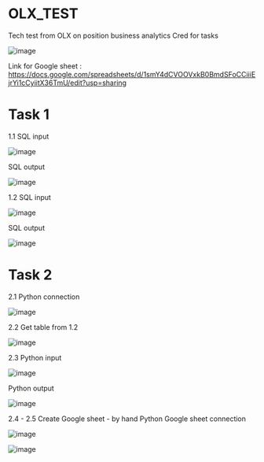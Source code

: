 # OLX_TEST
Tech test from OLX on position business analytics
Cred for tasks

![image](https://github.com/user-attachments/assets/29c58435-cca8-463c-bdc2-4408970c6673)


Link for Google sheet :
https://docs.google.com/spreadsheets/d/1smY4dCVOOVxkB0BmdSFoCCiiiEjrYi1cCyiitX36TmU/edit?usp=sharing

# Task 1

  1.1
  SQL input
  
  ![image](https://github.com/user-attachments/assets/08ad408f-67a8-480d-ac9f-2e0fa1ab35e9)
  
  SQL output
  
  ![image](https://github.com/user-attachments/assets/c55a7e46-0f04-4a92-ae59-6b21156bd98a)


  1.2
  SQL input
  
  ![image](https://github.com/user-attachments/assets/03b4c262-448f-4b58-ac46-10b355f6b42f)
  
  SQL output
  
  ![image](https://github.com/user-attachments/assets/b3ded1c6-b020-424d-a41f-1ca3905b046c)


# Task 2

  2.1
  Python connection
  
  ![image](https://github.com/user-attachments/assets/5677b16e-6aa4-4ce8-9267-f4a0abec93f3)


  2.2
  Get table from 1.2
  
  ![image](https://github.com/user-attachments/assets/01d2b535-a6bc-498a-9e38-0cbb3c6df700)


  2.3
  Python input

  ![image](https://github.com/user-attachments/assets/4bb8f68d-79d8-4cd5-8bc0-113790d62343)

  Python output

  ![image](https://github.com/user-attachments/assets/d84c0bf4-ae9a-4f43-9b9b-c541ad988510)

  2.4 - 2.5
  Create Google sheet - by hand
  Python Google sheet connection

  ![image](https://github.com/user-attachments/assets/7cb5d1f5-d2bb-41bf-9460-ac9576884d83)


  ![image](https://github.com/user-attachments/assets/72b55279-96c2-4a29-8b76-5b3d03949e93)


  



  
  


  
  
